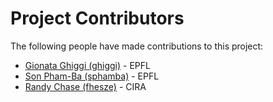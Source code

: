 # Project Contributors

The following people have made contributions to this project:

<!--- Use your GitHub account or any other personal reference URL --->
<!--- If you wish to not use your real name, please use your github username --->
<!--- The list should be alphabetical by last name if possible, with github usernames at the bottom  and the istitution --->

<!--- See https://gist.github.com/djhoese/52220272ec73b12eb8f4a29709be110d for auto-generating parts of this list --->

- [Gionata Ghiggi (ghiggi)](https://github.com/ghiggi) - EPFL
- [Son Pham-Ba (sphamba)](https://github.com/sphamba) - EPFL
- [Randy Chase (fhesze)](https://github.com/dopplerchase) - CIRA
